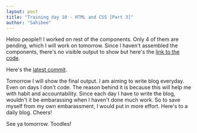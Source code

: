 ```yaml
---
layout: post
title: "Training day 10 - HTML and CSS [Part 3]"
author: "Sahibee"
---
```


Heloo people!!
I worked on rest of the components. Only 4 of them are pending, which I will work on tomorrow. Since I haven't assembled the components, there's no visible output to show but here's the [link to the code](https://github.com/sahibkaur/course-demo).

Here's the [latest commit](https://github.com/sahibkaur/course-demo/commit/f125fbb79594dd0a52af4ab7d416d76711d5da6a).

Tomorrow I will show the final output.
I am aiming to write blog everyday. Even on days I don't code. The reason behind it is because this will help me with habit and accountability. Since each day I have to write the blog, wouldn't it be embarassing when I haven't done much work. So to save myself from my own embarassment, I would put in more effort. Here's to a daily blog.
Cheers!

See ya tomorrow.
Toodles!
